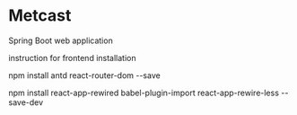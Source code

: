 # Metcast

Spring Boot web application

instruction for frontend installation

npm install antd react-router-dom --save

npm install react-app-rewired babel-plugin-import react-app-rewire-less --save-dev



